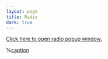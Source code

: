```yaml
---
layout: page
title: Radio
dark: true
---
```


<a href="#" onClick="window.open('cloudbox.hol.es/radio','QuickScythe Radio','resizable=no,height=260,width=370'); return false;">Click here to open radio popup window.</a>


%[caption](http://184.21.196.20:8000/listen.mp3)


